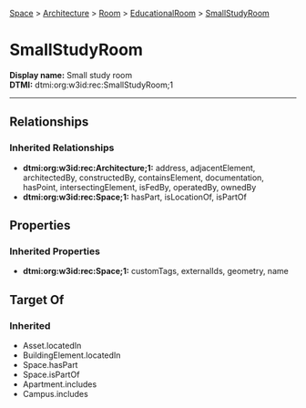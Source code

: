 [Space](../../../Space.md) > [Architecture](../../Architecture.md) > [Room](../Room.md) > [EducationalRoom](EducationalRoom.md) > [SmallStudyRoom](.)
# SmallStudyRoom

**Display name:** Small study room<br />
**DTMI:** dtmi:org:w3id:rec:SmallStudyRoom;1

---
## Relationships
### Inherited Relationships
* **dtmi:org:w3id:rec:Architecture;1:** address, adjacentElement, architectedBy, constructedBy, containsElement, documentation, hasPoint, intersectingElement, isFedBy, operatedBy, ownedBy
* **dtmi:org:w3id:rec:Space;1:** hasPart, isLocationOf, isPartOf
## Properties
### Inherited Properties
* **dtmi:org:w3id:rec:Space;1:** customTags, externalIds, geometry, name
## Target Of
### Inherited
* Asset.locatedIn
* BuildingElement.locatedIn
* Space.hasPart
* Space.isPartOf
* Apartment.includes
* Campus.includes
